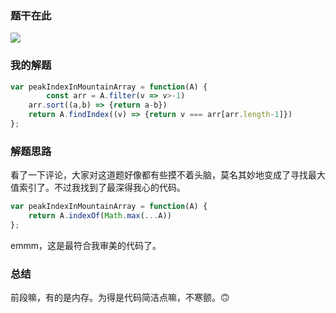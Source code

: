 ### 题干在此

![](https://i.loli.net/2020/06/13/K3wa16oQOhuXeyT.png)

### 我的解题

```js
var peakIndexInMountainArray = function(A) {
		const arr = A.filter(v => v>-1)
    arr.sort((a,b) => {return a-b})
    return A.findIndex((v) => {return v === arr[arr.length-1]})
};
```

### 解题思路

看了一下评论，大家对这道题好像都有些摸不着头脑，莫名其妙地变成了寻找最大值索引了。不过我找到了最深得我心的代码。

```js
var peakIndexInMountainArray = function(A) {
    return A.indexOf(Math.max(...A))
};
```

emmm，这是最符合我审美的代码了。

### 总结

前段嘛，有的是内存。为得是代码简洁点嘛，不寒颤。🙃